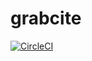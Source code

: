 # grabcite

[![CircleCI](https://circleci.com/gh/agrafix/grabcite.svg?style=svg)](https://circleci.com/gh/agrafix/grabcite)
